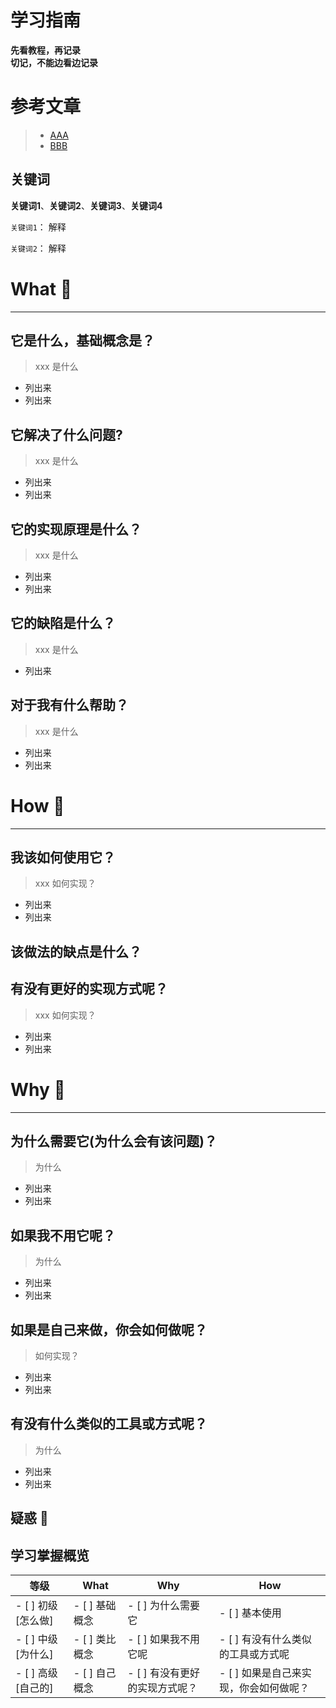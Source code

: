 # 学习指南
**先看教程，再记录  
切记，不能边看边记录**

# 参考文章
> * [AAA](www)
> * [BBB](www)

## 关键词
**关键词1**、**关键词2**、**关键词3**、**关键词4**

`关键词1`： 解释  

`关键词2`： 解释  








# What 🐎

---
## 它是什么，基础概念是？
> xxx 是什么

* 列出来
* 列出来

## 它解决了什么问题?

> xxx 是什么
* 列出来
* 列出来


## 它的实现原理是什么？

> xxx 是什么

* 列出来
* 列出来


## 它的缺陷是什么？

> xxx 是什么
* 列出来



## 对于我有什么帮助？
> xxx 是什么

* 列出来
* 列出来




# How 🔨

---
## 我该如何使用它？
> xxx 如何实现？

* 列出来
* 列出来


## 该做法的缺点是什么？


## 有没有更好的实现方式呢？
> xxx 如何实现？

* 列出来
* 列出来




# Why  🤔
---
## 为什么需要它(为什么会有该问题)？ 
> 为什么

* 列出来
* 列出来





## 如果我不用它呢？
> 为什么

* 列出来
* 列出来



## 如果是自己来做，你会如何做呢？
> 如何实现？

* 列出来
* 列出来



## 有没有什么类似的工具或方式呢？
> 为什么

* 列出来
* 列出来


## 疑惑 🤔








## 学习掌握概览

等级 | What        | Why                   | How
---|---     | ---                   | ---
- [ ] 初级 [怎么做] | - [ ] 基础概念 | - [ ] 为什么需要它             | - [ ] 基本使用
- [ ] 中级 [为什么] | - [ ] 类比概念 | - [ ] 如果我不用它呢           | - [ ] 有没有什么类似的工具或方式呢
- [ ] 高级 [自己的] | - [ ] 自己概念 | - [ ] 有没有更好的实现方式呢？ | - [ ] 如果是自己来实现，你会如何做呢？